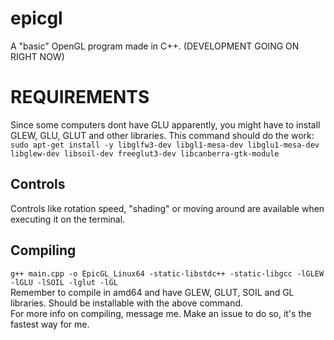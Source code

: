 # epicgl
A "basic" OpenGL program made in C++.
(DEVELOPMENT GOING ON RIGHT NOW)

# REQUIREMENTS
Since some computers dont have GLU apparently, you might have to install GLEW, GLU, GLUT and other libraries. This command should do the work:
```sudo apt-get install -y libglfw3-dev libgl1-mesa-dev libglu1-mesa-dev libglew-dev libsoil-dev freeglut3-dev libcanberra-gtk-module```

## Controls
Controls like rotation speed, "shading" or moving around are available when executing it on the terminal.

## Compiling
```g++ main.cpp -o EpicGL_Linux64 -static-libstdc++ -static-libgcc -lGLEW -lGLU -lSOIL -lglut -lGL```
<br>
Remember to compile in amd64 and have GLEW, GLUT, SOIL and GL libraries. Should be installable with the above command.<br>
For more info on compiling, message me. Make an issue to do so, it's the fastest way for me.
